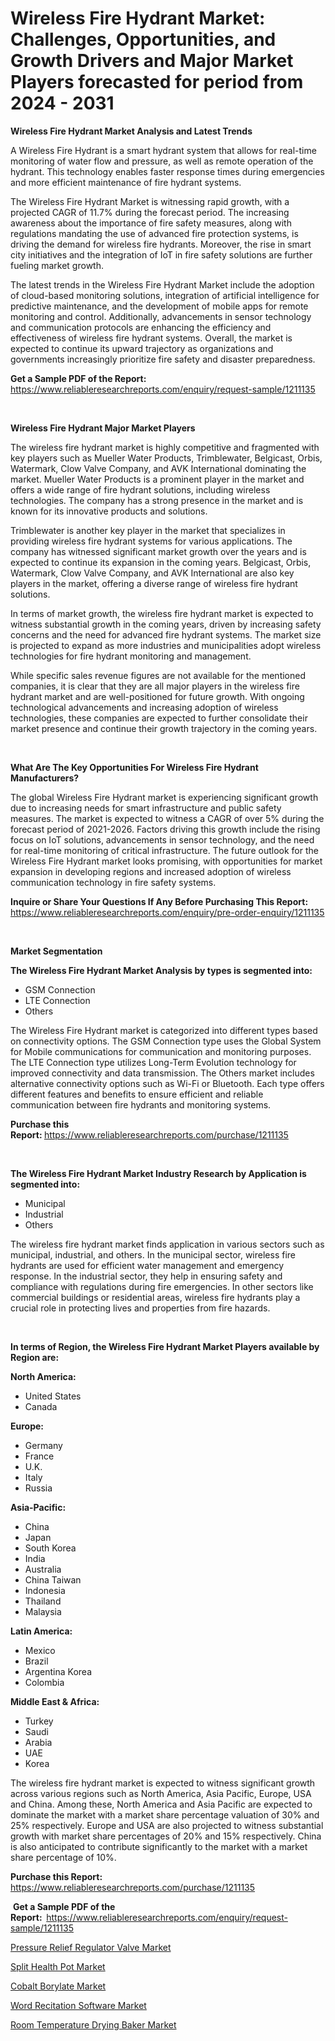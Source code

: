 <p><h1>Wireless Fire Hydrant Market: Challenges, Opportunities, and Growth Drivers and Major Market Players forecasted for period from 2024 - 2031</h1></p><p><strong>Wireless Fire Hydrant Market Analysis and Latest Trends</strong></p>
<p><p>A Wireless Fire Hydrant is a smart hydrant system that allows for real-time monitoring of water flow and pressure, as well as remote operation of the hydrant. This technology enables faster response times during emergencies and more efficient maintenance of fire hydrant systems.</p><p>The Wireless Fire Hydrant Market is witnessing rapid growth, with a projected CAGR of 11.7% during the forecast period. The increasing awareness about the importance of fire safety measures, along with regulations mandating the use of advanced fire protection systems, is driving the demand for wireless fire hydrants. Moreover, the rise in smart city initiatives and the integration of IoT in fire safety solutions are further fueling market growth.</p><p>The latest trends in the Wireless Fire Hydrant Market include the adoption of cloud-based monitoring solutions, integration of artificial intelligence for predictive maintenance, and the development of mobile apps for remote monitoring and control. Additionally, advancements in sensor technology and communication protocols are enhancing the efficiency and effectiveness of wireless fire hydrant systems. Overall, the market is expected to continue its upward trajectory as organizations and governments increasingly prioritize fire safety and disaster preparedness.</p></p>
<p><strong>Get a Sample PDF of the Report:&nbsp;</strong> <a href="https://www.reliableresearchreports.com/enquiry/request-sample/1211135">https://www.reliableresearchreports.com/enquiry/request-sample/1211135</a></p>
<p>&nbsp;</p>
<p><strong>Wireless Fire Hydrant Major Market Players</strong></p>
<p><p>The wireless fire hydrant market is highly competitive and fragmented with key players such as Mueller Water Products, Trimblewater, Belgicast, Orbis, Watermark, Clow Valve Company, and AVK International dominating the market. Mueller Water Products is a prominent player in the market and offers a wide range of fire hydrant solutions, including wireless technologies. The company has a strong presence in the market and is known for its innovative products and solutions.</p><p>Trimblewater is another key player in the market that specializes in providing wireless fire hydrant systems for various applications. The company has witnessed significant market growth over the years and is expected to continue its expansion in the coming years. Belgicast, Orbis, Watermark, Clow Valve Company, and AVK International are also key players in the market, offering a diverse range of wireless fire hydrant solutions.</p><p>In terms of market growth, the wireless fire hydrant market is expected to witness substantial growth in the coming years, driven by increasing safety concerns and the need for advanced fire hydrant systems. The market size is projected to expand as more industries and municipalities adopt wireless technologies for fire hydrant monitoring and management.</p><p>While specific sales revenue figures are not available for the mentioned companies, it is clear that they are all major players in the wireless fire hydrant market and are well-positioned for future growth. With ongoing technological advancements and increasing adoption of wireless technologies, these companies are expected to further consolidate their market presence and continue their growth trajectory in the coming years.</p></p>
<p>&nbsp;</p>
<p><strong>What Are The Key Opportunities For Wireless Fire Hydrant Manufacturers?</strong></p>
<p><p>The global Wireless Fire Hydrant market is experiencing significant growth due to increasing needs for smart infrastructure and public safety measures. The market is expected to witness a CAGR of over 5% during the forecast period of 2021-2026. Factors driving this growth include the rising focus on IoT solutions, advancements in sensor technology, and the need for real-time monitoring of critical infrastructure. The future outlook for the Wireless Fire Hydrant market looks promising, with opportunities for market expansion in developing regions and increased adoption of wireless communication technology in fire safety systems.</p></p>
<p><strong>Inquire or Share Your Questions If Any Before Purchasing This Report:</strong> <a href="https://www.reliableresearchreports.com/enquiry/pre-order-enquiry/1211135">https://www.reliableresearchreports.com/enquiry/pre-order-enquiry/1211135</a></p>
<p>&nbsp;</p>
<p><strong>Market Segmentation</strong></p>
<p><strong>The Wireless Fire Hydrant Market Analysis by types is segmented into:</strong></p>
<p><ul><li>GSM Connection</li><li>LTE Connection</li><li>Others</li></ul></p>
<p><p>The Wireless Fire Hydrant market is categorized into different types based on connectivity options. The GSM Connection type uses the Global System for Mobile communications for communication and monitoring purposes. The LTE Connection type utilizes Long-Term Evolution technology for improved connectivity and data transmission. The Others market includes alternative connectivity options such as Wi-Fi or Bluetooth. Each type offers different features and benefits to ensure efficient and reliable communication between fire hydrants and monitoring systems.</p></p>
<p><strong>Purchase this Report:&nbsp;</strong><a href="https://www.reliableresearchreports.com/purchase/1211135">https://www.reliableresearchreports.com/purchase/1211135</a></p>
<p>&nbsp;</p>
<p><strong>The Wireless Fire Hydrant Market Industry Research by Application is segmented into:</strong></p>
<p><ul><li>Municipal</li><li>Industrial</li><li>Others</li></ul></p>
<p><p>The wireless fire hydrant market finds application in various sectors such as municipal, industrial, and others. In the municipal sector, wireless fire hydrants are used for efficient water management and emergency response. In the industrial sector, they help in ensuring safety and compliance with regulations during fire emergencies. In other sectors like commercial buildings or residential areas, wireless fire hydrants play a crucial role in protecting lives and properties from fire hazards.</p></p>
<p>&nbsp;</p>
<p><strong>In terms of Region, the Wireless Fire Hydrant Market Players available by Region are:</strong></p>
<p>
    <p> <strong> North America: </strong>
        <ul>
            <li>United States</li>
            <li>Canada</li>
        </ul>
        </p> 
    <p> <strong> Europe: </strong>
        <ul>
            <li>Germany</li>
            <li>France</li>
            <li>U.K.</li>
            <li>Italy</li>
            <li>Russia</li>
        </ul>
        </p> 
    <p> <strong> Asia-Pacific: </strong>
        <ul>
            <li>China</li>
            <li>Japan</li>
            <li>South Korea</li>
            <li>India</li>
            <li>Australia</li>
            <li>China Taiwan</li>
            <li>Indonesia</li>
            <li>Thailand</li>
            <li>Malaysia</li>
        </ul>
        </p> 
    <p> <strong> Latin America: </strong>
        <ul>
            <li>Mexico</li>
            <li>Brazil</li>
            <li>Argentina Korea</li>
            <li>Colombia</li>
        </ul>
        </p> 
    <p> <strong> Middle East & Africa: </strong>
        <ul>
            <li>Turkey</li>
            <li>Saudi</li>
            <li>Arabia</li>
            <li>UAE</li>
            <li>Korea</li>
        </ul>
    </p>
    </p>
<p><p>The wireless fire hydrant market is expected to witness significant growth across various regions such as North America, Asia Pacific, Europe, USA and China. Among these, North America and Asia Pacific are expected to dominate the market with a market share percentage valuation of 30% and 25% respectively. Europe and USA are also projected to witness substantial growth with market share percentages of 20% and 15% respectively. China is also anticipated to contribute significantly to the market with a market share percentage of 10%.</p></p>
<p><strong>Purchase this Report: </strong><a href="https://www.reliableresearchreports.com/purchase/1211135">https://www.reliableresearchreports.com/purchase/1211135</a></p>
<p>&nbsp;<strong>Get a Sample PDF of the Report:&nbsp;&nbsp;</strong><a href="https://www.reliableresearchreports.com/enquiry/request-sample/1211135">https://www.reliableresearchreports.com/enquiry/request-sample/1211135</a></p>
<p><strong></strong></p>
<p><p><a href="https://medium.com/@dritasmani2022/pressure-relief-regulator-valve-market-size-market-outlook-and-market-forecast-2024-to-2031-28e7bb657893">Pressure Relief Regulator Valve Market</a></p><p><a href="https://medium.com/@dorinaprifti56/split-health-pot-market-report-reveals-the-latest-trends-and-growth-opportunities-of-this-market-d36f66a9f50a">Split Health Pot Market</a></p><p><a href="https://medium.com/@arnisaleka1951/cobalt-borylate-market-size-reveals-the-best-marketing-channels-in-global-industry-48229b85f213">Cobalt Borylate Market</a></p><p><a href="https://medium.com/@dritasmani2022/word-recitation-software-market-outlook-industry-overview-and-forecast-2024-to-2031-116f9f97d2a1">Word Recitation Software Market</a></p><p><a href="https://medium.com/@dorinaprifti56/room-temperature-drying-baker-market-research-report-its-history-and-forecast-2024-to-2031-7aeafa76c7fa">Room Temperature Drying Baker Market</a></p></p>